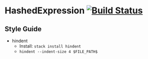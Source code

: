 # HashedExpression [![Build Status](https://travis-ci.org/dalvescb/HashedExpression.svg?branch=develop)](https://travis-ci.org/dalvescb/HashedExpression)

## Style Guide
- hindent
    - Install: `stack install hindent`
    - `hindent --indent-size 4 $FILE_PATH$`    
